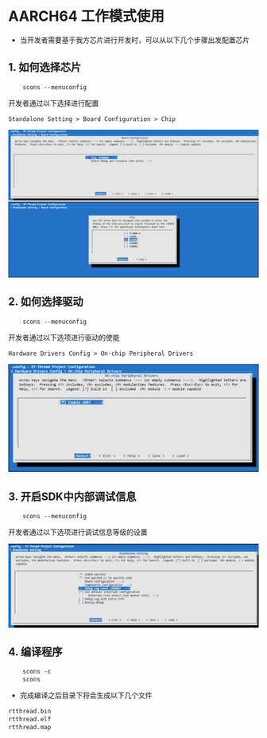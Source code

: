 <!--
 * Copyright : (C) 2022 Phytium Information Technology, Inc. 
 * All Rights Reserved.
 *  
 * This program is OPEN SOURCE software: you can redistribute it and/or modify it  
 * under the terms of the Phytium Public License as published by the Phytium Technology Co.,Ltd,  
 * either version 1.0 of the License, or (at your option) any later version. 
 *  
 * This program is distributed in the hope that it will be useful,but WITHOUT ANY WARRANTY;  
 * without even the implied warranty of MERCHANTABILITY or FITNESS FOR A PARTICULAR PURPOSE.
 * See the Phytium Public License for more details. 
 *  
 * 
 * FilePath: README.md
 * Date: 2022-10-17 15:16:12
 * LastEditTime: 2022-10-17 15:16:12
 * Description:  This file is for 
 * 
 * Modify History: 
 *  Ver   Who  Date   Changes
 * ----- ------  -------- --------------------------------------
-->

# AARCH64 工作模式使用

- 当开发者需要基于我方芯片进行开发时，可以从以下几个步骤出发配置芯片

## 1. 如何选择芯片

```shell
    scons --menuconfig
```

开发者通过以下选择进行配置

```
Standalone Setting > Board Configuration > Chip 
```

![](./figures/chip_select.png)
![](./figures/phytium_cpu_select.png)

## 2. 如何选择驱动


```shell
    scons --menuconfig
```

开发者通过以下选项进行驱动的使能

```
Hardware Drivers Config > On-chip Peripheral Drivers
```

![](./figures/select_driver.png)


## 3. 开启SDK中内部调试信息


```shell
    scons --menuconfig
```

开发者通过以下选项进行调试信息等级的设置

![](./figures/select_debug_info.png)



## 4. 编译程序

```shell
    scons -c
    scons
```

- 完成编译之后目录下将会生成以下几个文件

```
rtthread.bin
rtthread.elf
rtthread.map
```
